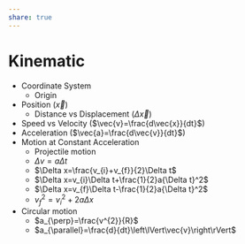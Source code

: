 ```yaml
---
share: true
---
```


# Kinematic

- Coordinate System
	- Origin
- Position ($\vec{x}$)
	- Distance vs Displacement ($\Delta\vec{x}$)
- Speed vs Velocity ($\vec{v}=\frac{d\vec{x}}{dt}$)
- Acceleration ($\vec{a}=\frac{d\vec{v}}{dt}$)
- Motion at Constant Acceleration
	- Projectile motion
	- $\Delta v=a\Delta t$
	- $\Delta x=\frac{v_{i}+v_{f}}{2}\Delta t$
	- $\Delta x=v_{i}\Delta t+\frac{1}{2}a{\Delta t}^2$
	- $\Delta x=v_{f}\Delta t-\frac{1}{2}a{\Delta t}^2$
	- $v_{f}^{2}=v_{i}^{2}+2a\Delta x$
- Circular motion
	- $a_{\perp}=\frac{v^{2}}{R}$
	- $a_{\parallel}=\frac{d}{dt}\left\lVert\vec{v}\right\rVert$

